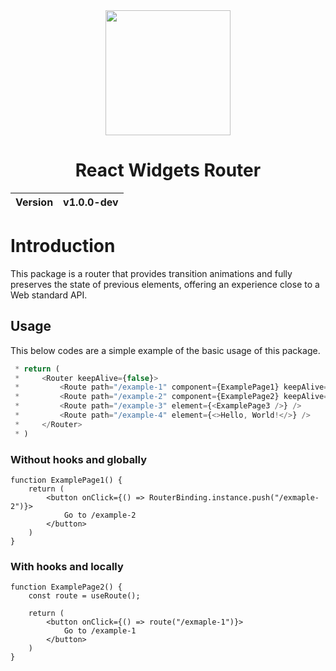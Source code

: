 <div align="center">
  <img width="200px" src="https://github.com/user-attachments/assets/7c426bcd-9a8c-447a-a82c-972447d90882">
  <h1>React Widgets Router</h1>
  <table>
        <thead>
          <tr>
            <th>Version</th>
            <th>v1.0.0-dev</th>
          </tr>
        </tbody>
    </table>
</div>

# Introduction
This package is a router that provides transition animations and fully preserves the state of previous elements, offering an experience close to a Web standard API.

## Usage
This below codes are a simple example of the basic usage of this package.

```ts
 * return (
 *     <Router keepAlive={false}>
 *         <Route path="/example-1" component={ExamplePage1} keepAlive={true} />
 *         <Route path="/example-2" component={ExamplePage2} keepAlive={true} />
 *         <Route path="/example-3" element={<ExamplePage3 />} />
 *         <Route path="/example-4" element={<>Hello, World!</>} />
 *     </Router>
 * )
```

### Without hooks and globally
```tsx
function ExamplePage1() {
    return (
        <button onClick={() => RouterBinding.instance.push("/exmaple-2")}>
            Go to /example-2
        </button>
    )
}
```

### With hooks and locally
```tsx
function ExamplePage2() {
    const route = useRoute();

    return (
        <button onClick={() => route("/exmaple-1")}>
            Go to /example-1
        </button>
    )
}
```